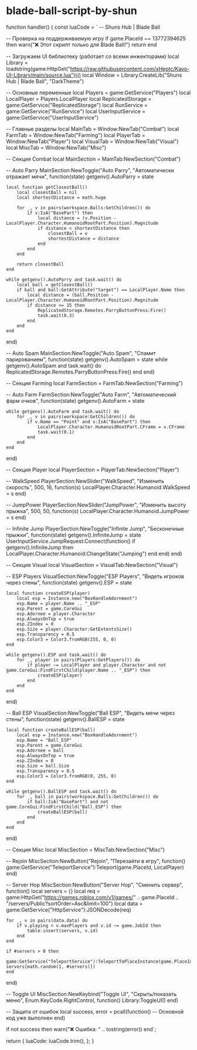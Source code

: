 # blade-ball-script-by-shun
function handler() {
  const luaCode = `
-- Shuns Hub | Blade Ball

-- Проверка на поддерживаемую игру
if game.PlaceId ~= 13772394625 then
    warn("❌ Этот скрипт только для Blade Ball!")
    return
end

-- Загружаем UI библиотеку (работает со всеми инжекторами)
local Library = loadstring(game:HttpGet("https://raw.githubusercontent.com/xHeptc/Kavo-UI-Library/main/source.lua"))()
local Window = Library.CreateLib("Shuns Hub | Blade Ball", "DarkTheme")

-- Основные переменные
local Players = game:GetService("Players")
local LocalPlayer = Players.LocalPlayer
local ReplicatedStorage = game:GetService("ReplicatedStorage")
local RunService = game:GetService("RunService")
local UserInputService = game:GetService("UserInputService")

-- Главные разделы
local MainTab = Window:NewTab("Combat")
local FarmTab = Window:NewTab("Farming")
local PlayerTab = Window:NewTab("Player")
local VisualTab = Window:NewTab("Visual")
local MiscTab = Window:NewTab("Misc")

-- Секция Combat
local MainSection = MainTab:NewSection("Combat")

-- Auto Parry
MainSection:NewToggle("Auto Parry", "Автоматически отражает мячи", function(state)
    getgenv().AutoParry = state
    
    local function getClosestBall()
        local closestBall = nil
        local shortestDistance = math.huge
        
        for _, v in pairs(workspace.Balls:GetChildren()) do
            if v:IsA("BasePart") then
                local distance = (v.Position - LocalPlayer.Character.HumanoidRootPart.Position).Magnitude
                if distance < shortestDistance then
                    closestBall = v
                    shortestDistance = distance
                end
            end
        end
        
        return closestBall
    end
    
    while getgenv().AutoParry and task.wait() do
        local ball = getClosestBall()
        if ball and ball:GetAttribute("target") == LocalPlayer.Name then
            local distance = (ball.Position - LocalPlayer.Character.HumanoidRootPart.Position).Magnitude
            if distance <= 15 then
                ReplicatedStorage.Remotes.ParryButtonPress:Fire()
                task.wait(0.3)
            end
        end
    end
end)

-- Auto Spam
MainSection:NewToggle("Auto Spam", "Спамит парированием", function(state)
    getgenv().AutoSpam = state
    while getgenv().AutoSpam and task.wait() do
        ReplicatedStorage.Remotes.ParryButtonPress:Fire()
    end
end)

-- Секция Farming
local FarmSection = FarmTab:NewSection("Farming")

-- Auto Farm
FarmSection:NewToggle("Auto Farm", "Автоматический фарм очков", function(state)
    getgenv().AutoFarm = state
    
    while getgenv().AutoFarm and task.wait() do
        for _, v in pairs(workspace:GetChildren()) do
            if v.Name == "Point" and v:IsA("BasePart") then
                LocalPlayer.Character.HumanoidRootPart.CFrame = v.CFrame
                task.wait(0.1)
            end
        end
    end
end)

-- Секция Player
local PlayerSection = PlayerTab:NewSection("Player")

-- WalkSpeed
PlayerSection:NewSlider("WalkSpeed", "Изменить скорость", 500, 16, function(s)
    LocalPlayer.Character.Humanoid.WalkSpeed = s
end)

-- JumpPower
PlayerSection:NewSlider("JumpPower", "Изменить высоту прыжка", 500, 50, function(s)
    LocalPlayer.Character.Humanoid.JumpPower = s
end)

-- Infinite Jump
PlayerSection:NewToggle("Infinite Jump", "Бесконечные прыжки", function(state)
    getgenv().InfiniteJump = state
    UserInputService.JumpRequest:Connect(function()
        if getgenv().InfiniteJump then
            LocalPlayer.Character.Humanoid:ChangeState("Jumping")
        end
    end)
end)

-- Секция Visual
local VisualSection = VisualTab:NewSection("Visual")

-- ESP Players
VisualSection:NewToggle("ESP Players", "Видеть игроков через стены", function(state)
    getgenv().ESP = state
    
    local function createESP(player)
        local esp = Instance.new("BoxHandleAdornment")
        esp.Name = player.Name .. "_ESP"
        esp.Parent = game.CoreGui
        esp.Adornee = player.Character
        esp.AlwaysOnTop = true
        esp.ZIndex = 0
        esp.Size = player.Character:GetExtentsSize()
        esp.Transparency = 0.5
        esp.Color3 = Color3.fromRGB(255, 0, 0)
    end
    
    while getgenv().ESP and task.wait() do
        for _, player in pairs(Players:GetPlayers()) do
            if player ~= LocalPlayer and player.Character and not game.CoreGui:FindFirstChild(player.Name .. "_ESP") then
                createESP(player)
            end
        end
    end
end)

-- Ball ESP
VisualSection:NewToggle("Ball ESP", "Видеть мячи через стены", function(state)
    getgenv().BallESP = state
    
    local function createBallESP(ball)
        local esp = Instance.new("BoxHandleAdornment")
        esp.Name = "Ball_ESP"
        esp.Parent = game.CoreGui
        esp.Adornee = ball
        esp.AlwaysOnTop = true
        esp.ZIndex = 0
        esp.Size = ball.Size
        esp.Transparency = 0.5
        esp.Color3 = Color3.fromRGB(0, 255, 0)
    end
    
    while getgenv().BallESP and task.wait() do
        for _, ball in pairs(workspace.Balls:GetChildren()) do
            if ball:IsA("BasePart") and not game.CoreGui:FindFirstChild("Ball_ESP") then
                createBallESP(ball)
            end
        end
    end
end)

-- Секция Misc
local MiscSection = MiscTab:NewSection("Misc")

-- Rejoin
MiscSection:NewButton("Rejoin", "Перезайти в игру", function()
    game:GetService("TeleportService"):Teleport(game.PlaceId, LocalPlayer)
end)

-- Server Hop
MiscSection:NewButton("Server Hop", "Сменить сервер", function()
    local servers = {}
    local req = game:HttpGet("https://games.roblox.com/v1/games/" .. game.PlaceId .. "/servers/Public?sortOrder=Asc&limit=100")
    local data = game:GetService("HttpService"):JSONDecode(req)
    
    for _, v in pairs(data.data) do
        if v.playing < v.maxPlayers and v.id ~= game.JobId then
            table.insert(servers, v.id)
        end
    end
    
    if #servers > 0 then
        game:GetService("TeleportService"):TeleportToPlaceInstance(game.PlaceId, servers[math.random(1, #servers)])
    end
end)

-- Toggle UI
MiscSection:NewKeybind("Toggle UI", "Скрыть/показать меню", Enum.KeyCode.RightControl, function()
    Library:ToggleUI()
end)

-- Защита от ошибок
local success, error = pcall(function()
    -- Основной код уже выполнен
end)

if not success then
    warn("❌ Ошибка: " .. tostring(error))
end`;

  return {
    luaCode: luaCode.trim(),
  };
}
